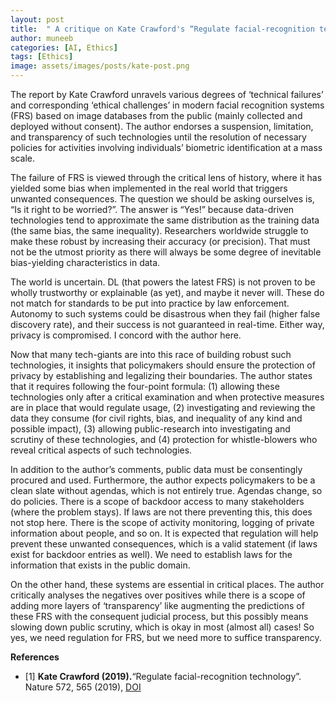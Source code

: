 ```yaml
---
layout: post
title:  " A critique on Kate Crawford's “Regulate facial-recognition technology”"
author: muneeb
categories: [AI, Ethics]
tags: [Ethics]
image: assets/images/posts/kate-post.png
---
```


The report by Kate Crawford unravels various degrees of ‘technical failures’ and corresponding ‘ethical challenges’ in modern facial recognition systems (FRS) based on image databases from the public (mainly collected and deployed without consent). The author endorses a suspension, limitation, and transparency of such technologies until the resolution of necessary policies for activities involving individuals’ biometric identification at a mass scale. 

The failure of FRS is viewed through the critical lens of history, where it has yielded some bias when implemented in the real world that triggers unwanted consequences. The question we should be asking ourselves is, “Is it right to be worried?”. The answer is “Yes!” because data-driven technologies tend to approximate the same distribution as the training data (the same bias, the same inequality). Researchers worldwide struggle to make these robust by increasing their accuracy (or precision). That must not be the utmost priority as there will always be some degree of inevitable bias-yielding characteristics in data. 

The world is uncertain. DL (that powers the latest FRS) is not proven to be wholly trustworthy or explainable (as yet), and maybe it never will. These do not match for standards to be put into practice by law enforcement. Autonomy to such systems could be disastrous when they fail (higher false discovery rate), and their success is not guaranteed in real-time. Either way, privacy is compromised. I concord with the author here. 

Now that many tech-giants are into this race of building robust such technologies, it insights that policymakers should ensure the protection of privacy by establishing and legalizing their boundaries. The author states that it requires following the four-point formula: (1) allowing these technologies only after a critical examination and when protective measures are in place that would regulate usage, (2) investigating and reviewing the data they consume (for civil rights, bias, and inequality of any kind and possible impact), (3) allowing public-research into investigating and scrutiny of these technologies, and (4) protection for whistle-blowers who reveal critical aspects of such technologies.  

In addition to the author’s comments, public data must be consentingly procured and used. Furthermore, the author expects policymakers to be a clean slate without agendas, which is not entirely true. Agendas change, so do policies. There is a scope of backdoor access to many stakeholders (where the problem stays). If laws are not there preventing this, this does not stop here. There is the scope of activity monitoring, logging of private information about people, and so on. It is expected that regulation will help prevent these unwanted consequences, which is a valid statement (if laws exist for backdoor entries as well). We need to establish laws for the information that exists in the public domain. 

On the other hand, these systems are essential in critical places. The author critically analyses the negatives over positives while there is a scope of adding more layers of ‘transparency’ like augmenting the predictions of these FRS with the consequent judicial process, but this possibly means slowing down public scrutiny, which is okay in most (almost all) cases! So yes, we need regulation for FRS, but we need more to suffice transparency. 

**References**

- [1] **Kate Crawford (2019).**“Regulate facial-recognition technology”. Nature 572, 565 (2019), [DOI](https://doi.org/10.1038/d41586-019-02514-7)
